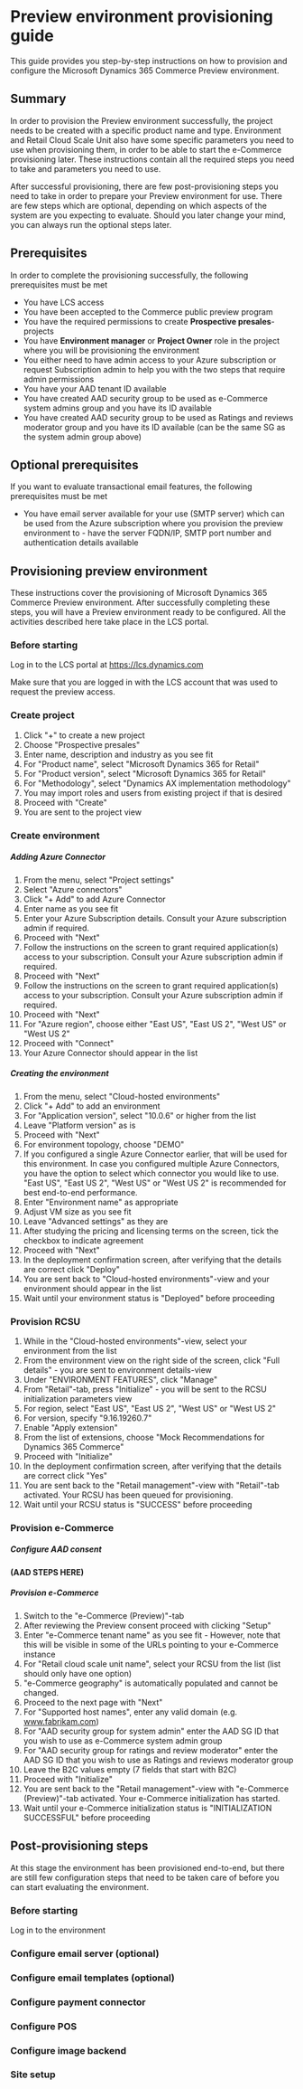 # Preview environment provisioning guide
This guide provides you step-by-step instructions on how to provision and configure the Microsoft Dynamics 365 Commerce Preview environment.
## Summary
In order to provision the Preview environment successfully, the project needs to be created with a specific product name and type. Environment and Retail Cloud Scale Unit also have some specific parameters you need to use when provisioning them, in order to be able to start the e-Commerce provisioning later. These instructions contain all the required steps you need to take and parameters you need to use.

After successful provisioning, there are few post-provisioning steps you need to take in order to prepare your Preview environment for use. There are few steps which are optional, depending on which aspects of the system are you expecting to evaluate. Should you later change your mind, you can always run the optional steps later.
## Prerequisites
In order to complete the provisioning successfully, the following prerequisites must be met
* You have LCS access
* You have been accepted to the Commerce public preview program
* You have the required permissions to create **Prospective presales**-projects
* You have **Environment manager** or **Project Owner** role in the project where you will be provisioning the environment
* You either need to have admin access to your Azure subscription or request Subscription admin to help you with the two steps that require admin permissions
* You have your AAD tenant ID available
* You have created AAD security group to be used as e-Commerce system admins group and you have its ID available
* You have created AAD security group to be used as Ratings and reviews moderator group and you have its ID available (can be the same SG as the system admin group above)
## Optional prerequisites
If you want to evaluate transactional email features, the following prerequisites must be met
* You have email server available for your use (SMTP server) which can be used from the Azure subscription where you provision the preview environment to - have the server FQDN/IP, SMTP port number and authentication details available
## Provisioning preview environment
These instructions cover the provisioning of Microsoft Dynamics 365 Commerce Preview environment. After successfully completing these steps, you will have a Preview environment ready to be configured. All the activities described here take place in the LCS portal.
### Before starting
Log in to the LCS portal at https://lcs.dynamics.com

Make sure that you are logged in with the LCS account that was used to request the preview access.
### Create project
1. Click "+" to create a new project
1. Choose "Prospective presales"
1. Enter name, description and industry as you see fit
1. For "Product name", select "Microsoft Dynamics 365 for Retail"
1. For "Product version", select "Microsoft Dynamics 365 for Retail"
1. For "Methodology", select "Dynamics AX implementation methodology"
1. You may import roles and users from existing project if that is desired
1. Proceed with "Create"
1. You are sent to the project view
### Create environment
##### Adding Azure Connector
1. From the menu, select "Project settings"
1. Select "Azure connectors"
1. Click "+ Add" to add Azure Connector
1. Enter name as you see fit
1. Enter your Azure Subscription details. Consult your Azure subscription admin if required.
1. Proceed with "Next"
1. Follow the instructions on the screen to grant required application(s) access to your subscription. Consult your Azure subscription admin if required.
1. Proceed with "Next"
1. Follow the instructions on the screen to grant required application(s) access to your subscription. Consult your Azure subscription admin if required.
1. Proceed with "Next"
1. For "Azure region", choose either "East US", "East US 2", "West US" or "West US 2"
1. Proceed with "Connect"
1. Your Azure Connector should appear in the list
##### Creating the environment
1. From the menu, select "Cloud-hosted environments"
1. Click "+ Add" to add an environment
1. For "Application version", select "10.0.6" or higher from the list
1. Leave "Platform version" as is
1. Proceed with "Next"
1. For environment topology, choose "DEMO"
1. If you configured a single Azure Connector earlier, that will be used for this environment. In case you configured multiple Azure Connectors, you have the option to select which connector you would like to use. "East US", "East US 2", "West US" or "West US 2" is recommended for best end-to-end performance.
1. Enter "Environment name" as appropriate
1. Adjust VM size as you see fit
1. Leave "Advanced settings" as they are
1. After studying the pricing and licensing terms on the screen, tick the checkbox to indicate agreement
1. Proceed with "Next"
1. In the deployment confirmation screen, after verifying that the details are correct click "Deploy"
1. You are sent back to "Cloud-hosted environments"-view and your environment should appear in the list
1. Wait until your environment status is "Deployed" before proceeding
### Provision RCSU
1. While in the "Cloud-hosted environments"-view, select your environment from the list
1. From the environment view on the right side of the screen, click "Full details" - you are sent to environment details-view
1. Under "ENVIRONMENT FEATURES", click "Manage"
1. From "Retail"-tab, press "Initialize" - you will be sent to the RCSU initialization parameters view
1. For region, select "East US", "East US 2", "West US" or "West US 2"
1. For version, specify "9.16.19260.7"
1. Enable "Apply extension"
1. From the list of extensions, choose "Mock Recommendations for Dynamics 365 Commerce"
1. Proceed with "Initialize"
1. In the deployment confirmation screen, after verifying that the details are correct click "Yes"
1. You are sent back to the "Retail management"-view with "Retail"-tab activated. Your RCSU has been queued for provisioning.
1. Wait until your RCSU status is "SUCCESS" before proceeding
### Provision e-Commerce
##### Configure AAD consent
**(AAD STEPS HERE)**
##### Provision e-Commerce
1. Switch to the "e-Commerce (Preview)"-tab
1. After reviewing the Preview consent proceed with clicking "Setup"
1. Enter "e-Commerce tenant name" as you see fit - However, note that this will be visible in some of the URLs pointing to your e-Commerce instance
1. For "Retail cloud scale unit name", select your RCSU from the list (list should only have one option)
1. "e-Commerce geography" is automatically populated and cannot be changed.
1. Proceed to the next page with "Next"
1. For "Supported host names", enter any valid domain (e.g. www.fabrikam.com)
1. For "AAD security group for system admin" enter the AAD SG ID that you wish to use as e-Commerce system admin group
1. For "AAD security group for ratings and review moderator" enter the AAD SG ID that you wish to use as Ratings and reviews moderator group
1. Leave the B2C values empty (7 fields that start with B2C)
1. Proceed with "Initialize"
1. You are sent back to the "Retail management"-view with "e-Commerce (Preview)"-tab activated. Your e-Commerce initialization has started.
1. Wait until your e-Commerce initialization status is "INITIALIZATION SUCCESSFUL" before proceeding
## Post-provisioning steps
At this stage the environment has been provisioned end-to-end, but there are still few configuration steps that need to be taken care of before you can start evaluating the environment.
### Before starting
Log in to the environment
### Configure email server (optional)

### Configure email templates (optional)

### Configure payment connector

### Configure POS

### Configure image backend

### Site setup
